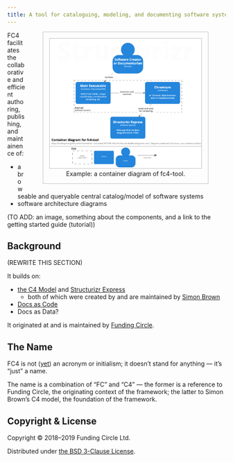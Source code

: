 ```yaml
---
title: A tool for cataloguing, modeling, and documenting software systems
---
```


<figure style="float: right; border: 1px solid silver; padding: 1em; margin-top: 0; text-align: center;">
  <img src="tool/fc4-tool-02-container.png"
       width="350" height="299"
       style="border: 1px solid silver;"
       alt="Example: a container diagram of fc4-tool."
       title="Example: a container diagram of fc4-tool.">
  <figcaption>Example: a container diagram of fc4-tool.</figcaption>
</figure>

FC4 facilitates the collaborative and efficient authoring, publishing, and maintainence of:

* a browseable and queryable central catalog/model of software systems
* software architecture diagrams

(TO ADD: an image, something about the components, and a link to the getting started guide (tutorial))

## Background

(REWRITE THIS SECTION)

It builds on:

* [the C4 Model][c4-model] and [Structurizr Express][structurizr-express]
  * both of which were created by and are maintained by [Simon Brown][simon-brown]
* [Docs as Code][docs-as-code]
* Docs as Data?

It originated at and is maintained by [Funding Circle](fc-engineering-blog).

## The Name

FC4 is not ([yet][backronym]) an acronym or initialism; it doesn’t stand for anything — it’s “just”
a name.

The name is a combination of “FC” and “C4” — the former is a reference to Funding Circle, the
originating context of the framework; the latter to Simon Brown’s C4 model, the foundation of the
framework.

## Copyright & License

Copyright © 2018–2019 Funding Circle Ltd.

Distributed under [the BSD 3-Clause License][license].

[backronym]: https://en.wikipedia.org/wiki/Backronym
[c4-model]: https://c4model.com/
[docs-as-code]: https://www.writethedocs.org/guide/docs-as-code/
[fc-engineering-blog]: https://engineering.fundingcircle.com/
[license]: https://github.com/FundingCircle/fc4-framework/blob/master/LICENSE
[new-issue]: https://github.com/FundingCircle/fc4-framework/issues/new
[simon-brown]: http://simonbrown.je/
[structurizr-express]: https://structurizr.com/express
